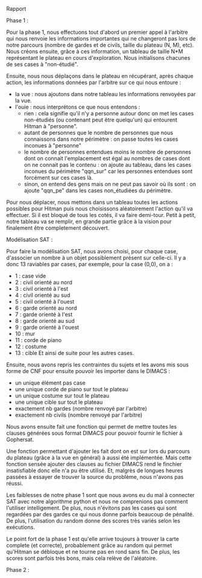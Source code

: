 Rapport 



Phase 1 :

Pour la phase 1, nous effectuons tout d'abord un premier appel à l'arbitre qui nous renvoie les informations importantes qui ne changeront pas lors de notre parcours (nombre de gardes et de civils, taille du plateau (N, M), etc). Nous créons ensuite, grâce à ces information, un tableau de taille N*M représentant le plateau en cours d'exploration. Nous initialisons chacunes de ses cases à "non-étudié".

Ensuite, nous nous déplaçons dans le plateau en récupérant, après chaque action, les informations données par l'arbitre sur ce qui nous entoure :
 - la vue : nous ajoutons dans notre tableau les informations renvoyées par la vue.
 - l'ouie : nous interprétons ce que nous entendons : 
    - rien : cela signifie qu'il n'y a personne autour donc on met les cases non-étudiés (ou contenant peut être quelqu'un) qui entourent Hitman à "personne".
    - autant de personnes que le nombre de personnes que nous connaissons dans notre périmètre : on passe toutes les cases inconues à "personne"
    - le nombre de personnes entendues moins le nombre de personnes dont on connait l'emplacement est égal au nombres de cases dont on ne connait pas le contenu : on ajoute au tableau, dans les cases inconues du périmètre "qqn_sur" car les personnes entendues sont forcément sur ces cases là.
    - sinon, on entend des gens mais on ne peut pas savoir où ils sont : on ajoute "qqn_pe" dans les cases non_étudiées du périmètre.

Pour nous déplacer, nous mettons dans un tableau toutes les actions possibles pour Hitman puis nous choisissons aléatoirement l'action qu'il va effectuer. Si il est bloqué de tous les cotés, il va faire demi-tour. Petit à petit, notre tableau va se remplir, en grande partie grâce à la vision pour finalement être completement découvert.



Modélisation SAT :

Pour faire la modélisation SAT, nous avons choisi, pour chaque case, d'associer un nombre à un objet possiblement présent sur celle-ci. Il y a donc 13 raviables par cases, par exemple, pour la case (0,0), on a :
 - 1 : case vide 
 - 2 : civil orienté au nord
 - 3 : civil orienté à l'est 
 - 4 : civil orienté au sud
 - 5 : civil orienté à l'ouest
 - 6 : garde orienté au nord
 - 7 : garde orienté à l'est 
 - 8 : garde orienté au sud
 - 9 : garde orienté à l'ouest
 - 10 : mur
 - 11 : corde de piano
 - 12 : costume 
 - 13 : cible
Et ainsi de suite pour les autres cases.

Ensuite, nous avons repris les contraintes du sujets et les avons mis sous forme de CNF pour ensuite pouvoir les importer dans le DIMACS :
 - un unique élément pas case
 - une unique corde de piano sur tout le plateau 
 - un unique costume sur tout le plateau 
 - une unique cible sur tout le plateau 
 - exactement nb gardes (nombre renvoyé par l'arbitre) 
- exactement nb civils (nombre renvoyé par l'arbitre) 

Nous avons ensuite fait une fonction qui permet de mettre toutes les clauses générées sous format DIMACS pour pouvoir fournir le fichier à Gophersat.

Une fonction permettant d'ajouter les fait dont on est sur lors du parcours du plateau (grâce à la vue en général) à aussi été implémentée. Mais cette fonction sensée ajouter des clauses au fichier DIMACS rend le finchier insatisfiable donc elle n'a pu être utilisé. Et, malgrès de longues heures passées à essayer de trouver la source du problème, nous n'avons pas réussi.



Les faiblesses de notre phase 1 sont que nous avons eu du mal à connecter SAT avec notre algorithme python et nous ne comprenions pas comment l'utiliser intelligement. De plus, nous n'évitons pas les cases qui sont regardées par des gardes ce qui nous donne parfois beaucoup de pénalité. De plus, l'utilisation du random donne des scores très variés selon les exécutions.

Le point fort de la phase 1 est qu'elle arrive toujours à trouver la carte complete (et correcte), probablement grâce au random qui permet qu'Hitman se débloque et ne tourne pas en rond sans fin. De plus, les scores sont parfois très bons, mais cela relève de l'aléatoire.


Phase 2 :



